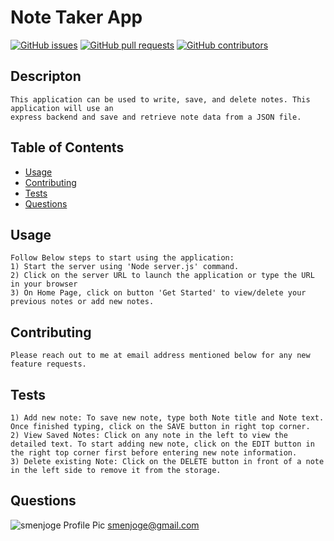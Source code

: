 # Note Taker App

[![GitHub issues](https://img.shields.io/github/issues/smenjoge/Pajinjs)](https://github.com/smenjoge/Pajinjs/issues) [![GitHub pull requests](https://img.shields.io/github/issues-pr/smenjoge/Pajinjs)](https://github.com/smenjoge/Pajinjs/pulls) [![GitHub contributors](https://img.shields.io/github/contributors/smenjoge/Pajinjs)](https://github.com/smenjoge/Pajinjs/graphs/contributors) 

## Descripton
```
This application can be used to write, save, and delete notes. This application will use an 
express backend and save and retrieve note data from a JSON file.
```

## Table of Contents
* [Usage](#Usage)
* [Contributing](#Contributing)
* [Tests](#Tests)
* [Questions](#Questions)
## Usage
```
Follow Below steps to start using the application:
1) Start the server using 'Node server.js' command. 
2) Click on the server URL to launch the application or type the URL in your browser
3) On Home Page, click on button 'Get Started' to view/delete your previous notes or add new notes. 
```

## Contributing
```
Please reach out to me at email address mentioned below for any new feature requests. 
```

## Tests
```
1) Add new note: To save new note, type both Note title and Note text. Once finished typing, click on the SAVE button in right top corner. 
2) View Saved Notes: Click on any note in the left to view the detailed text. To start adding new note, click on the EDIT button in the right top corner first before entering new note information. 
3) Delete existing Note: Click on the DELETE button in front of a note in the left side to remove it from the storage. 
```

## Questions
![smenjoge Profile Pic](https://github.com/smenjoge.png?size=60)   smenjoge@gmail.com
